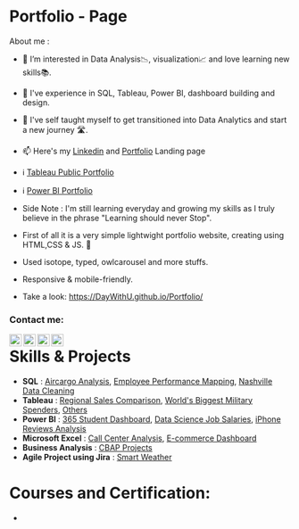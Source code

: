 # Portfolio - Page


About me :

- 👀 I’m interested in Data Analysis📉, visualization📈 and love learning new skills📚.
- 🏢 I've experience in SQL, Tableau, Power BI, dashboard building and design.
- 🌱 I've self taught myself to get transitioned into Data Analytics and start a new journey 🛣️.
- 📫 Here's my [Linkedin](https://www.linkedin.com/in/shubh2698/) and [Portfolio](https://shubham-s.carrd.co/) Landing page 
- ℹ️ [Tableau Public Portfolio](https://public.tableau.com/app/profile/shubh2698)
- ℹ️ [Power BI Portfolio](https://www.novypro.com/profile_projects/shubh2698)
- Side Note : I'm still learning everyday and growing my skills as I truly believe in the phrase "Learning should never Stop".

  
- First of all it is a very simple lightwight portfolio website, creating using HTML,CSS & JS. 🤠
- Used isotope, typed, owlcarousel and more stuffs.
- Responsive & mobile-friendly.
- Take a look: https://DayWithU.github.io/Portfolio/

### Contact me:

[<img align="left" alt="uday | YouTube" width="22px" src="https://img.icons8.com/fluency/48/000000/youtube-play.png" />][youtube]
[<img align="left" alt="uday | Twitter" width="22px" src="https://img.icons8.com/fluency/48/000000/twitter.png" />][twitter]
[<img align="left" alt="uday | Instagram" width="22px" src="https://img.icons8.com/fluency/48/000000/instagram-new.png" />][instagram]
[<img align="left" alt="uday | Discord" width="22px" src="https://img.icons8.com/fluency/48/000000/discord.png" />][discord]

[twitter]: https://twitter.com/
[youtube]: https://youtube.com/
[instagram]: https://instagram.com/
[discord]: https://discord.gg/



# Skills & Projects 

- **SQL** : [Aircargo Analysis](https://github.com/shubh-2698/AirCargo-Analysis), [Employee Performance Mapping](https://github.com/shubh-2698/Employee_Mapping), [Nashville Data Cleaning](https://github.com/shubh-2698/Nashville-Data-cleaning)
- **Tableau** : [Regional Sales Comparison](https://public.tableau.com/app/profile/shubh2698/viz/SalesComparisonbyRegionSimplilearn/Dashboard1), [World's Biggest Military Spenders](https://public.tableau.com/app/profile/shubh2698/viz/MakeovermondayTesting/Dashboard1), [Others](https://public.tableau.com/app/profile/shubh2698)
- **Power BI** : [365 Student Dashboard](https://www.novypro.com/project/shubh2698-2), [Data Science Job Salaries](https://www.novypro.com/project/shubh2698-1), [iPhone Reviews Analysis](https://www.novypro.com/project/iphone-reviews)
- **Microsoft Excel** : [Call Center Analysis](https://github.com/shubh-2698/Call-Center-Analysis), [E-commerce Dashboard](https://github.com/shubh-2698/E-Commerce-Dashboard)
- **Business Analysis** : [CBAP Projects](https://github.com/shubh-2698/CBAP-Projects)
- **Agile Project using Jira** : [Smart Weather](https://github.com/shubh-2698/Agile-Scrum-Project-using-Jira)


# Courses and Certification: 
- 
